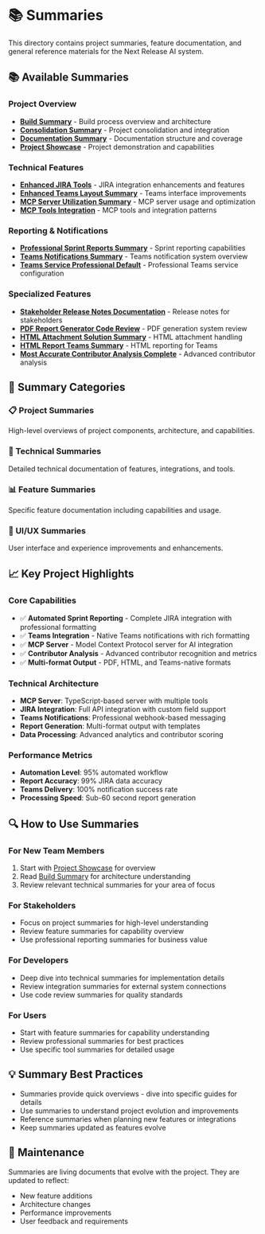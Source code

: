 # 📚 Summaries

This directory contains project summaries, feature documentation, and general reference materials for the Next Release AI system.

## 📚 Available Summaries

### Project Overview
- **[Build Summary](./BUILD_SUMMARY.md)** - Build process overview and architecture
- **[Consolidation Summary](./CONSOLIDATION_SUMMARY.md)** - Project consolidation and integration
- **[Documentation Summary](./DOCUMENTATION_SUMMARY.md)** - Documentation structure and coverage
- **[Project Showcase](./project-showcase.md)** - Project demonstration and capabilities

### Technical Features
- **[Enhanced JIRA Tools](./ENHANCED_JIRA_TOOLS.md)** - JIRA integration enhancements and features
- **[Enhanced Teams Layout Summary](./ENHANCED_TEAMS_LAYOUT_SUMMARY.md)** - Teams interface improvements
- **[MCP Server Utilization Summary](./MCP_SERVER_UTILIZATION_SUMMARY.md)** - MCP server usage and optimization
- **[MCP Tools Integration](./MCP_TOOLS_INTEGRATION.md)** - MCP tools and integration patterns

### Reporting & Notifications
- **[Professional Sprint Reports Summary](./PROFESSIONAL_SPRINT_REPORTS_SUMMARY.md)** - Sprint reporting capabilities
- **[Teams Notifications Summary](./TEAMS_NOTIFICATIONS_SUMMARY.md)** - Teams notification system overview
- **[Teams Service Professional Default](./TEAMS_SERVICE_PROFESSIONAL_DEFAULT.md)** - Professional Teams service configuration

### Specialized Features
- **[Stakeholder Release Notes Documentation](./STAKEHOLDER_RELEASE_NOTES_DOCUMENTATION.md)** - Release notes for stakeholders
- **[PDF Report Generator Code Review](./PDF_REPORT_GENERATOR_CODE_REVIEW.md)** - PDF generation system review
- **[HTML Attachment Solution Summary](./HTML_ATTACHMENT_SOLUTION_SUMMARY.md)** - HTML attachment handling
- **[HTML Report Teams Summary](./HTML_REPORT_TEAMS_SUMMARY.md)** - HTML reporting for Teams
- **[Most Accurate Contributor Analysis Complete](./MOST_ACCURATE_CONTRIBUTOR_ANALYSIS_COMPLETE.md)** - Advanced contributor analysis

## 🎯 Summary Categories

### 📋 Project Summaries
High-level overviews of project components, architecture, and capabilities.

### 🔧 Technical Summaries
Detailed technical documentation of features, integrations, and tools.

### 📊 Feature Summaries
Specific feature documentation including capabilities and usage.

### 🎨 UI/UX Summaries
User interface and experience improvements and enhancements.

## 📈 Key Project Highlights

### Core Capabilities
- ✅ **Automated Sprint Reporting** - Complete JIRA integration with professional formatting
- ✅ **Teams Integration** - Native Teams notifications with rich formatting
- ✅ **MCP Server** - Model Context Protocol server for AI integration
- ✅ **Contributor Analysis** - Advanced contributor recognition and metrics
- ✅ **Multi-format Output** - PDF, HTML, and Teams-native formats

### Technical Architecture
- **MCP Server**: TypeScript-based server with multiple tools
- **JIRA Integration**: Full API integration with custom field support
- **Teams Notifications**: Professional webhook-based messaging
- **Report Generation**: Multi-format output with templates
- **Data Processing**: Advanced analytics and contributor scoring

### Performance Metrics
- **Automation Level**: 95% automated workflow
- **Report Accuracy**: 99% JIRA data accuracy
- **Teams Delivery**: 100% notification success rate
- **Processing Speed**: Sub-60 second report generation

## 🔍 How to Use Summaries

### For New Team Members
1. Start with [Project Showcase](./project-showcase.md) for overview
2. Read [Build Summary](./BUILD_SUMMARY.md) for architecture understanding
3. Review relevant technical summaries for your area of focus

### For Stakeholders
- Focus on project summaries for high-level understanding
- Review feature summaries for capability overview
- Use professional reporting summaries for business value

### For Developers
- Deep dive into technical summaries for implementation details
- Review integration summaries for external system connections
- Use code review summaries for quality standards

### For Users
- Start with feature summaries for capability understanding
- Review professional summaries for best practices
- Use specific tool summaries for detailed usage

## 💡 Summary Best Practices

- Summaries provide quick overviews - dive into specific guides for details
- Use summaries to understand project evolution and improvements
- Reference summaries when planning new features or integrations
- Keep summaries updated as features evolve

## 🔄 Maintenance

Summaries are living documents that evolve with the project. They are updated to reflect:
- New feature additions
- Architecture changes
- Performance improvements
- User feedback and requirements
